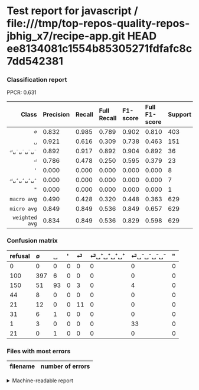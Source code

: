 # Test report for javascript / file:///tmp/top-repos-quality-repos-jbhig_x7/recipe-app.git HEAD ee8134081c1554b85305271fdfafc8c7dd542381

### Classification report

PPCR: 0.631

| Class | Precision | Recall | Full Recall | F1-score | Full F1-score | Support | Full Support | PPCR |
|------:|:----------|:-------|:------------|:---------|:---------|:--------|:-------------|:-----|
| `∅` | 0.832| 0.985| 0.789| 0.902| 0.810| 403| 503| 0.801 |
| `␣` | 0.921| 0.616| 0.309| 0.738| 0.463| 151| 301| 0.502 |
| `⏎␣⁻␣⁻␣⁻␣⁻` | 0.892| 0.917| 0.892| 0.904| 0.892| 36| 37| 0.973 |
| `⏎` | 0.786| 0.478| 0.250| 0.595| 0.379| 23| 44| 0.523 |
| `'` | 0.000| 0.000| 0.000| 0.000| 0.000| 8| 52| 0.154 |
| `⏎␣⁺␣⁺␣⁺␣⁺` | 0.000| 0.000| 0.000| 0.000| 0.000| 7| 38| 0.184 |
| `"` | 0.000| 0.000| 0.000| 0.000| 0.000| 1| 22| 0.045 |
| `macro avg` | 0.490| 0.428| 0.320| 0.448| 0.363| 629| 997| 0.631 |
| `micro avg` | 0.849| 0.849| 0.536| 0.849| 0.657| 629| 997| 0.631 |
| `weighted avg` | 0.834| 0.849| 0.536| 0.829| 0.598| 629| 997| 0.631 |

### Confusion matrix

|refusal|  ∅| ␣| '| ⏎| ⏎␣⁺␣⁺␣⁺␣⁺| ⏎␣⁻␣⁻␣⁻␣⁻| "| 
|:---|:---|:---|:---|:---|:---|:---|:---|
|0 |0 |0 |0 |0 |0 |0 |0 |
|100 |397 |6 |0 |0 |0 |0 |0 |
|150 |51 |93 |0 |3 |0 |4 |0 |
|44 |8 |0 |0 |0 |0 |0 |0 |
|21 |12 |0 |0 |11 |0 |0 |0 |
|31 |6 |1 |0 |0 |0 |0 |0 |
|1 |3 |0 |0 |0 |0 |33 |0 |
|21 |0 |1 |0 |0 |0 |0 |0 |

### Files with most errors

| filename | number of errors|
|:----:|:-----|

<details>
    <summary>Machine-readable report</summary>
```json
{
  "cl_report": {"\"": {"f1-score": 0.0, "precision": 0.0, "recall": 0.0, "support": 1}, "\u0027": {"f1-score": 0.0, "precision": 0.0, "recall": 0.0, "support": 8}, "macro avg": {"f1-score": 0.44843887842909375, "precision": 0.49009762458829736, "recall": 0.4279904626425715, "support": 629}, "micro avg": {"f1-score": 0.848966613672496, "precision": 0.848966613672496, "recall": 0.848966613672496, "support": 629}, "weighted avg": {"f1-score": 0.8287629744426792, "precision": 0.8340700192487089, "recall": 0.848966613672496, "support": 629}, "\u2205": {"f1-score": 0.9022727272727273, "precision": 0.8322851153039832, "recall": 0.9851116625310173, "support": 403}, "\u23ce": {"f1-score": 0.5945945945945946, "precision": 0.7857142857142857, "recall": 0.4782608695652174, "support": 23}, "\u23ce\u2423\u207a\u2423\u207a\u2423\u207a\u2423\u207a": {"f1-score": 0.0, "precision": 0.0, "recall": 0.0, "support": 7}, "\u23ce\u2423\u207b\u2423\u207b\u2423\u207b\u2423\u207b": {"f1-score": 0.9041095890410958, "precision": 0.8918918918918919, "recall": 0.9166666666666666, "support": 36}, "\u2423": {"f1-score": 0.738095238095238, "precision": 0.9207920792079208, "recall": 0.6158940397350994, "support": 151}},
  "cl_report_full": {"\"": {"f1-score": 0.0, "precision": 0.0, "recall": 0.0, "support": 22}, "\u0027": {"f1-score": 0.0, "precision": 0.0, "recall": 0.0, "support": 52}, "macro avg": {"f1-score": 0.36344184078804437, "precision": 0.49009762458829736, "recall": 0.32001805786836474, "support": 997}, "micro avg": {"f1-score": 0.6568265682656828, "precision": 0.848966613672496, "recall": 0.5356068204613842, "support": 997}, "weighted avg": {"f1-score": 0.5982858224173082, "precision": 0.7656662561794546, "recall": 0.5356068204613842, "support": 997}, "\u2205": {"f1-score": 0.8102040816326531, "precision": 0.8322851153039832, "recall": 0.7892644135188867, "support": 503}, "\u23ce": {"f1-score": 0.37931034482758624, "precision": 0.7857142857142857, "recall": 0.25, "support": 44}, "\u23ce\u2423\u207a\u2423\u207a\u2423\u207a\u2423\u207a": {"f1-score": 0.0, "precision": 0.0, "recall": 0.0, "support": 38}, "\u23ce\u2423\u207b\u2423\u207b\u2423\u207b\u2423\u207b": {"f1-score": 0.8918918918918919, "precision": 0.8918918918918919, "recall": 0.8918918918918919, "support": 37}, "\u2423": {"f1-score": 0.46268656716417916, "precision": 0.9207920792079208, "recall": 0.3089700996677741, "support": 301}},
  "ppcr": 0.6308926780341023
}
```
</details>
